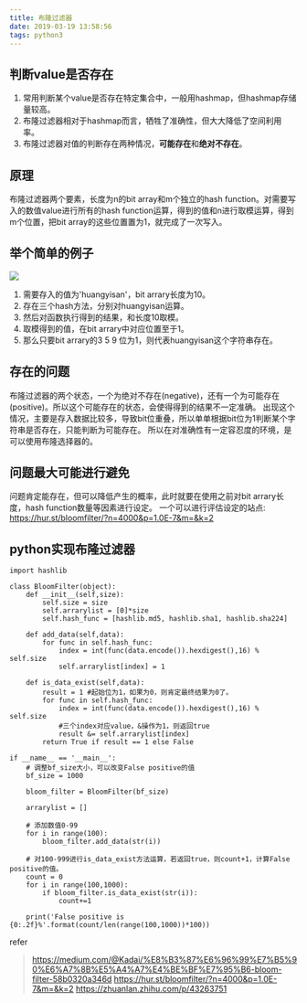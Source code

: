```yaml
---
title: 布隆过滤器
date: 2019-03-19 13:58:56
tags: python3
---
```


## 判断value是否存在
1. 常用判断某个value是否存在特定集合中，一般用hashmap，但hashmap存储量较高。
2. 布隆过滤器相对于hashmap而言，牺牲了准确性，但大大降低了空间利用率。
3. 布隆过滤器对值的判断存在两种情况，**可能存在**和**绝对不存在**。

<!-- more -->

## 原理
布隆过滤器两个要素，长度为n的bit array和m个独立的hash function。对需要写入的数值value进行所有的hash function运算，得到的值和n进行取模运算，得到m个位置，把bit array的这些位置置为1，就完成了一次写入。

## 举个简单的例子

![](http://ww1.sinaimg.cn/large/9f0d15f3gy1g18503hemmj20ow0mk3z4.jpg)

1. 需要存入的值为'huangyisan'，bit arrary长度为10。
2. 存在三个hash方法，分别对huangyisan运算。
3. 然后对函数执行得到的结果，和长度10取模。
4. 取模得到的值，在bit arrary中对应位置至于1。
5. 那么只要bit arrary的3 5 9 位为1，则代表huangyisan这个字符串存在。


## 存在的问题
布隆过滤器的两个状态，一个为绝对不存在(negative)，还有一个为可能存在(positive)。所以这个可能存在的状态，会使得得到的结果不一定准确。
出现这个情况，主要是存入数据比较多，导致bit位重叠，所以单单根据bit位为1判断某个字符串是否存在，只能判断为可能存在。
所以在对准确性有一定容忍度的环境，是可以使用布隆选择器的。

## 问题最大可能进行避免
问题肯定能存在，但可以降低产生的概率，此时就要在使用之前对bit arrary长度，hash function数量等因素进行设定。
一个可以进行评估设定的站点: https://hur.st/bloomfilter/?n=4000&p=1.0E-7&m=&k=2

## python实现布隆过滤器

```
import hashlib

class BloomFilter(object):
    def __init__(self,size):
        self.size = size
        self.arrarylist = [0]*size
        self.hash_func = [hashlib.md5, hashlib.sha1, hashlib.sha224]

    def add_data(self,data):
        for func in self.hash_func:
            index = int(func(data.encode()).hexdigest(),16) % self.size
            self.arrarylist[index] = 1

    def is_data_exist(self,data):
        result = 1 #起始位为1，如果为0，则肯定最终结果为0了。
        for func in self.hash_func:
            index = int(func(data.encode()).hexdigest(),16) % self.size
            #三个index对应value，&操作为1，则返回true
            result &= self.arrarylist[index]
        return True if result == 1 else False

if __name__ == '__main__':
    # 调整bf_size大小，可以改变False positive的值
    bf_size = 1000

    bloom_filter = BloomFilter(bf_size)

    arrarylist = []

    # 添加数值0-99
    for i in range(100):
        bloom_filter.add_data(str(i))
    
    # 对100-999进行is_data_exist方法运算，若返回true，则count+1，计算False positive的值。
    count = 0
    for i in range(100,1000):
        if bloom_filter.is_data_exist(str(i)):
            count+=1

    print('False positive is {0:.2f}%'.format(count/len(range(100,1000))*100))

```


refer
> https://medium.com/@Kadai/%E8%B3%87%E6%96%99%E7%B5%90%E6%A7%8B%E5%A4%A7%E4%BE%BF%E7%95%B6-bloom-filter-58b0320a346d
> https://hur.st/bloomfilter/?n=4000&p=1.0E-7&m=&k=2
> https://zhuanlan.zhihu.com/p/43263751